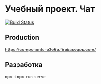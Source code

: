 # Учебный проект. Чат #

[![Build Status](https://travis-ci.org/iketari/superchat.svg?branch=master)](https://travis-ci.org/iketari/superchat)

## Production ##

https://components-e2e6e.firebaseapp.com/

## Разработка ##

`npm i`
`npm run serve`

